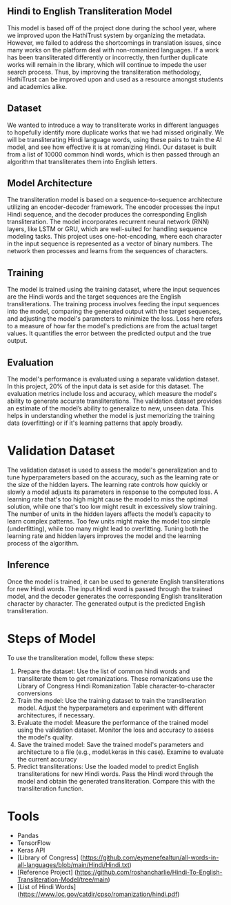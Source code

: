 ## Hindi to English Transliteration Model
This model is based off of the project done during the school year, where we improved upon the HathiTrust system by organizing the metadata. However, we failed to address the shortcomings in translation issues, since many works on the platform deal with non-romanized languages. If a work has been transliterated differently or incorrectly, then further duplicate works will remain in the library, which will continue to impede the user search process. Thus, by improving the transliteration methodology, HathiTrust can be improved upon and used as a resource amongst students and academics alike.

## Dataset
We wanted to introduce a way to transliterate works in different languages to hopefully identify more duplicate works that we had missed originally. We will be transliterating Hindi language words, using these pairs to train the AI model, and see how effective it is at romanizing Hindi. Our dataset is built from a list of 10000 common hindi words, which is then passed through an algorithm that transliterates them into English letters. 

## Model Architecture
The transliteration model is based on a sequence-to-sequence architecture utilizing an encoder-decoder framework. The encoder processes the input Hindi sequence, and the decoder produces the corresponding English transliteration. The model incorporates recurrent neural network (RNN) layers, like LSTM or GRU, which are well-suited for handling sequence modeling tasks. This project uses one-hot-encoding, where each character in the input sequence is represented as a vector of binary numbers. The network then processes and learns from the sequences of characters. 

## Training
The model is trained using the training dataset, where the input sequences are the Hindi words and the target sequences are the English transliterations. The training process involves feeding the input sequences into the model, comparing the generated output with the target sequences, and adjusting the model's parameters to minimize the loss. Loss here refers to a measure of how far the model's predictions are from the actual target values. It quantifies the error between the predicted output and the true output.

## Evaluation
The model's performance is evaluated using a separate validation dataset. In this project, 20% of the input data is set aside for this dataset. The evaluation metrics include loss and accuracy, which measure the model's ability to generate accurate transliterations. The validation dataset provides an estimate of the model’s ability to generalize to new, unseen data. This helps in understanding whether the model is just memorizing the training data (overfitting) or if it's learning patterns that apply broadly. 
# Validation Dataset
The validation dataset is used to assess the model's generalization and to tune hyperparameters based on the accuracy, such as the learning rate or the size of the hidden layers. The learning rate controls how quickly or slowly a model adjusts its parameters in response to the computed loss. A learning rate that's too high might cause the model to miss the optimal solution, while one that's too low might result in excessively slow training. The number of units in the hidden layers affects the model’s capacity to learn complex patterns. Too few units might make the model too simple (underfitting), while too many might lead to overfitting. Tuning both the learning rate and hidden layers improves the model and the learning process of the algorithm.

## Inference
Once the model is trained, it can be used to generate English transliterations for new Hindi words. The input Hindi word is passed through the trained model, and the decoder generates the corresponding English transliteration character by character. The generated output is the predicted English transliteration.


# Steps of Model 
To use the transliteration model, follow these steps:
1. Prepare the dataset: Use the list of common hindi words and transliterate them to get romanizations. These romanizations use the Library of Congress Hindi Romanization Table character-to-character conversions
2. Train the model: Use the training dataset to train the transliteration model. Adjust the hyperparameters and experiment with different architectures, if necessary.
3. Evaluate the model: Measure the performance of the trained model using the validation dataset. Monitor the loss and accuracy to assess the model's quality.
4. Save the trained model: Save the trained model's parameters and architecture to a file (e.g., model.keras in this case). Examine to evaluate the current accuracy
5. Predict transliterations: Use the loaded model to predict English transliterations for new Hindi words. Pass the Hindi word through the model and obtain the generated transliteration. Compare this with the transliteration function. 

# Tools
* Pandas
* TensorFlow
* Keras API
* [Library of Congress] (https://github.com/eymenefealtun/all-words-in-all-languages/blob/main/Hindi/Hindi.txt)
* [Reference Project] (https://github.com/roshancharlie/Hindi-To-English-Transliteration-Model/tree/main)
* [List of Hindi Words] (https://www.loc.gov/catdir/cpso/romanization/hindi.pdf)
